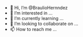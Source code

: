 - 👋 Hi, I’m @BraulioHernndez
- 👀 I’m interested in ...
- 🌱 I’m currently learning ...
- 💞️ I’m looking to collaborate on ...
- 📫 How to reach me ...

<!---
BraulioHernndez/BraulioHernndez is a ✨ special ✨ repository because its `README.md` (this file) appears on your GitHub profile.
You can click the Preview link to take a look at your changes.
--->
